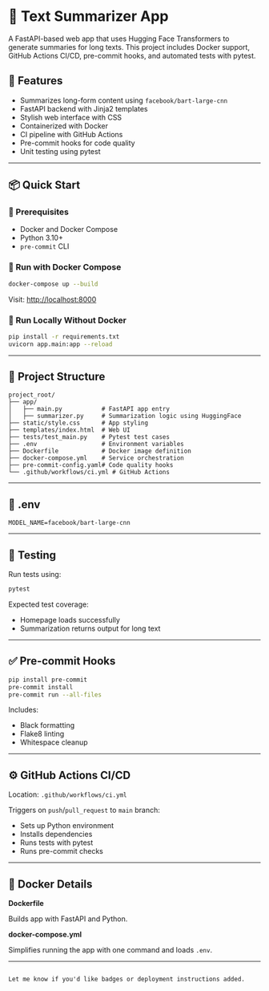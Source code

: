 
# 📝 Text Summarizer App

A FastAPI-based web app that uses Hugging Face Transformers to generate summaries for long texts. This project includes Docker support, GitHub Actions CI/CD, pre-commit hooks, and automated tests with pytest.

## 🚀 Features

- Summarizes long-form content using `facebook/bart-large-cnn`
- FastAPI backend with Jinja2 templates
- Stylish web interface with CSS
- Containerized with Docker
- CI pipeline with GitHub Actions
- Pre-commit hooks for code quality
- Unit testing using pytest

---

## 📦 Quick Start

### 🔧 Prerequisites

- Docker and Docker Compose
- Python 3.10+
- `pre-commit` CLI

### 🐳 Run with Docker Compose

```bash
docker-compose up --build
````

Visit: [http://localhost:8000](http://localhost:8000)

### 🧪 Run Locally Without Docker

```bash
pip install -r requirements.txt
uvicorn app.main:app --reload
```

---

## 🧬 Project Structure

```
project_root/
├── app/
│   ├── main.py           # FastAPI app entry
│   ├── summarizer.py     # Summarization logic using HuggingFace
├── static/style.css      # App styling
├── templates/index.html  # Web UI
├── tests/test_main.py    # Pytest test cases
├── .env                  # Environment variables
├── Dockerfile            # Docker image definition
├── docker-compose.yml    # Service orchestration
├── pre-commit-config.yaml# Code quality hooks
└── .github/workflows/ci.yml # GitHub Actions
```

---

## 🔑 .env

```env
MODEL_NAME=facebook/bart-large-cnn
```

---

## 🧪 Testing

Run tests using:

```bash
pytest
```

Expected test coverage:

* Homepage loads successfully
* Summarization returns output for long text

---

## ✅ Pre-commit Hooks

```bash
pip install pre-commit
pre-commit install
pre-commit run --all-files
```

Includes:

* Black formatting
* Flake8 linting
* Whitespace cleanup

---

## ⚙️ GitHub Actions CI/CD

Location: `.github/workflows/ci.yml`

Triggers on `push`/`pull_request` to `main` branch:

* Sets up Python environment
* Installs dependencies
* Runs tests with pytest
* Runs pre-commit checks

---

## 🐳 Docker Details

**Dockerfile**

Builds app with FastAPI and Python.

**docker-compose.yml**

Simplifies running the app with one command and loads `.env`.

---

```

Let me know if you'd like badges or deployment instructions added.
```

